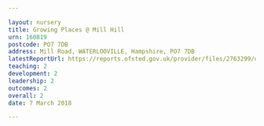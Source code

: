 ```yaml
---

layout: nursery
title: Growing Places @ Mill Hill
urn: 160819
postcode: PO7 7DB
address: Mill Road, WATERLOOVILLE, Hampshire, PO7 7DB
latestReportUrl: https://reports.ofsted.gov.uk/provider/files/2763299/urn/160819.pdf
teaching: 2
development: 2
leadership: 2
outcomes: 2
overall: 2
date: 7 March 2018

---
```

